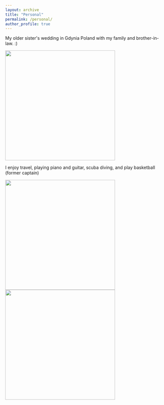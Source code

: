```yaml
---
layout: archive
title: "Personal"
permalink: /personal/
author_profile: true
---
```



My older sister's wedding in Gdynia Poland with my family and brother-in-law. :)

<img src="https://econreinakawai.github.io/images/issy.jpg" width="350">


I enjoy travel, playing piano and guitar, scuba diving, and play basketball (former captain)

<img src="https://econreinakawai.github.io/images/fam-scuba-diving.jpeg" width="350">
<img src="https://econreinakawai.github.io/images/only-me-tourist.jpeg" width="350">
